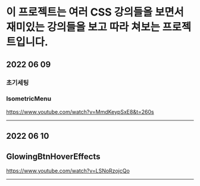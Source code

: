 # 이 프로젝트는 여러 CSS 강의들을 보면서 <br/> 재미있는 강의들을 보고 따라 쳐보는 프로젝트입니다.

## 2022 06 09

### 초기세팅

### IsometricMenu

https://www.youtube.com/watch?v=MmdKeypSxE8&t=260s

---

## 2022 06 10

## GlowingBtnHoverEffects

https://www.youtube.com/watch?v=LSNoRzojcQo

---
